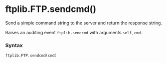 # ftplib.FTP.sendcmd()

Send a simple command string to the server and return the response string.

Raises an auditing event `ftplib.sendcmd` with arguments `self`, `cmd`.

### Syntax

```python
ftplib.FTP.sendcmd(cmd)
```